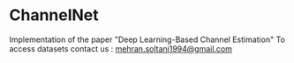 # ChannelNet
Implementation of the paper "Deep Learning-Based Channel Estimation"
To access datasets contact us : mehran.soltani1994@gmail.com
